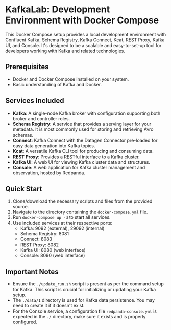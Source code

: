 # KafkaLab: Development Environment with Docker Compose

This Docker Compose setup provides a local development environment with Confluent Kafka, Schema Registry, Kafka Connect, Kcat, REST Proxy, Kafka UI, and Console. It's designed to be a scalable and easy-to-set-up tool for developers working with Kafka and related technologies.

## Prerequisites

- Docker and Docker Compose installed on your system.
- Basic understanding of Kafka and Docker.

## Services Included

- **Kafka**: A single-node Kafka broker with configuration supporting both broker and controller roles.
- **Schema Registry**: A service that provides a serving layer for your metadata. It is most commonly used for storing and retrieving Avro schemas.
- **Connect**: Kafka Connect with the Datagen Connector pre-loaded for easy data generation into Kafka topics.
- **Kcat**: A versatile Kafka CLI tool for producing and consuming data.
- **REST Proxy**: Provides a RESTful interface to a Kafka cluster.
- **Kafka UI**: A web UI for viewing Kafka cluster data and structures.
- **Console**: A web application for Kafka cluster management and observation, hosted by Redpanda.

## Quick Start

1. Clone/download the necessary scripts and files from the provided source.
2. Navigate to the directory containing the `docker-compose.yml` file.
3. Run `docker-compose up -d` to start all services.
4. Use included services at their respective ports:
   - Kafka: 9092 (external), 29092 (internal)
   - Schema Registry: 8081
   - Connect: 8083
   - REST Proxy: 8082
   - Kafka UI: 8080 (web interface)
   - Console: 8090 (web interface)

## Important Notes

- Ensure the `./update_run.sh` script is present as per the command setup for Kafka. This script is crucial for initializing or updating your Kafka setup.
- The `./data/1` directory is used for Kafka data persistence. You may need to create it if it doesn't exist.
- For the Console service, a configuration file `redpanda-console.yml` is expected in the `./` directory, make sure it exists and is properly configured.

